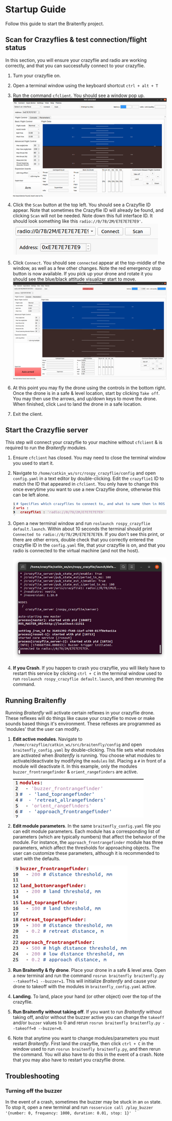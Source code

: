 # Startup Guide
Follow this guide to start the Braitenfly project.

## Scan for Crazyflies & test connection/flight status
In this section, you will ensure your crazyflie and radio are working correctly, and that you can successfully connect to your crazyflie.
1. Turn your crazyflie on.

2. Open a terminal window using the keyboard shortcut `ctrl + alt + T`

3. Run the command `cfclient`. You should see a window pop up. ![img.png](img/cfclient_no_connection.png)

4. Click the `Scan` button at the top left. You should see a Crazyflie ID appear. Note that sometimes the Crazyflie ID will already be found, and clicking `Scan` will not be needed. Note down this full interface ID. It should look something like this `radio://0/78/2M/E7E7E7E7E9'`. ![img.png](img/cfclient_id.png)

5. Click `Connect`. You should see `connected` appear at the top-middle of the window, as well as a few other changes. Note the red emergency stop button is now available. If you pick up your drone and rotate it you should see the blue/black  attitude visualizer start to move. ![img.png](img/cfclient_connection.png)

6. At this point you may fly the drone using the controls in the bottom right. Once the drone is in a safe & level location, start by clicking `Take off`. You may then use the arrows, and up/down keys to move the drone. When finished, click `Land` to land the drone in a safe location.

7. Exit the client.

## Start the Crazyflie server
This step will connect your crazyflie to your machine without `cfclient` & is required to run the *Braitenfly* modules.

1. Ensure `cfclient` has closed. You may need to close the terminal window you used to start it.

2. Navigate to `/home/catkin_ws/src/rospy_crazyflie/config` and open `config.yaml` in a text editor by double-clicking.  Edit the `crazyflie1` ID to match the ID that appeared in `cfclient`. You only have to change this once everytime you want to use a new Crazyflie drone, otherwise this can be left alone.

   ![img.png](img/crazyflie_id.png) 

3. Open a new terminal window and run `roslaunch rospy_crazyflie default.launch`. Within about 10 seconds the terminal should print `Connected to radio://0/78/2M/E7E7E7E7E9`. If you don't see this print, or there are other errors, double check that you correctly entered the crazyflie ID in the `config.yaml` file, that your crazyflie is on, and that you radio is connected to the virtual machine (and not the host).

   ![connected_terminal.png](img/connected_terminal.png)

4. **If you Crash**. If you happen to crash you crazyflie, you will likely have to restart this service by clicking `ctrl + C` in the terminal window used to run `roslaunch rospy_crazyflie default.launch`, and then rerunning the command.

## Running Braitenfly
Running *Braitenfly* will activate certain reflexes in your crazyflie drone. These reflexes 
will do things like cause your crazyflie to move or make sounds based things it's environment. 
These reflexes are programmed as 'modules' that the user can modify.

1. **Edit active modules**. Navigate to `/home/crazyflie/catkin_ws/src/braitenfly/config` and open `braitenfly_config.yaml` by double-clicking. This file sets what modules are activated when *Braitenfly* is running. You choose what modules to activate/deactivate by modifying the `modules` list. Placing a `#` in front of a module will deactivate it. In this example, only the modules `buzzer_frontrangefinder` & `orient_rangefinders` are active.

    ![modules.png](img/modules.png)

2. **Edit module parameters**. In the same `braitenfly_config.yaml` file you can edit module parameters. Each module has a corresponding list of parameters (which are typically numbers) that affect the behavior of the module. For instance, the `approach_frontrangefinder` module has three parameters, which affect the thresholds for approaching objects. The user can customize these parameters, although it is recommended to start with the defaults.

    ![module_parameters.png](img/module_parameters.png)  

3. **Run Braitenfly & fly drone**. Place your drone in a safe & level area. Open a new terminal and run the command `rosrun braitenfly braitenfly.py --takeoff=1 --buzzer=1`. This will initialize *Braitenfly* and cause your drone to takeoff with the modules in `braitenfly_config.yaml` active.

4. **Landing**. To land, place your hand (or other object) over the top of the crazyflie.

5. **Run Braitenfly without taking off**. If you want to run *Braitenfly* without taking off, and/or without the buzzer active you can change the `takeoff` and/or `buzzer` values to 0 and rerun `rosrun braitenfly braitenfly.py --takeoff=0 --buzzer=0`.

6. Note that anytime you want to change modules/parameters you must restart *Braitenfly*. First land the crazyflie, then click `ctrl + C` in the window used to run `rosrun braitenfly braitenfly.py`, and then rerun the command. You will also have to do this in the event of a crash. Note that you may also have to restart you crazyflie drone.

## Troubleshooting

### Turning off the buzzer
In the event of a crash, sometimes the buzzer may be stuck in an `on` state. To stop it, open a new terminal and run
`rosservice call /play_buzzer '{number: 0, frequency: 1000, duration: 0.01, stop: 1}'
`
`




